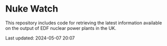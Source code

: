 # Nuke Watch

This repository includes code for retrieving the latest information available on the output of EDF nuclear power plants in the UK.

Last updated: 2024-05-07 20:07
